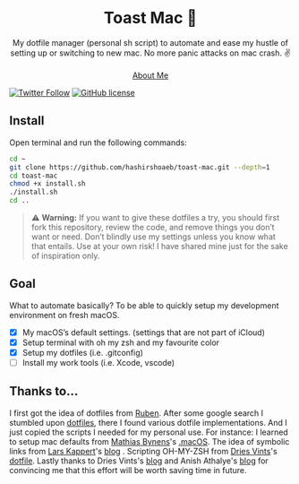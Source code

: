 <!-- PROJECT LOGO -->
<br />
<p align="center">
  <h1 align="center">Toast Mac 🥪</h1>
  <p align="center">
    My dotfile manager (personal sh script) to automate and ease my hustle of setting up or switching to new mac. No more panic attacks on mac crash. ✌️
    <br />
    <br />
    <a href="https://hashirshoaeb.com">About Me</a>
  </p>
</p>


[![Twitter Follow](https://img.shields.io/twitter/follow/hashirshoaeb?color=ffcc66&logo=twitter&logoColor=ffffff&style=for-the-badge)](https://twitter.com/hashirshoaeb)
[![GitHub license](https://img.shields.io/github/license/hashirshoaeb/toast-mac?style=for-the-badge)](https://github.com/hashirshoaeb/toast-mac/blob/master/LICENSE)


## Install
Open terminal and run the following commands:

```bash
cd ~
git clone https://github.com/hashirshoaeb/toast-mac.git --depth=1
cd toast-mac
chmod +x install.sh
./install.sh
cd ..
```
> ⚠️ **Warning:** If you want to give these dotfiles a try, you should first fork this repository, review the code, and remove things you don’t want or need. Don’t blindly use my settings unless you know what that entails. Use at your own risk! I have shared mine just for the sake of inspiration only.

## Goal
What to automate basically? To be able to quickly setup my development environment on fresh macOS.
- [x] My macOS’s default settings. (settings that are not part of iCloud)
- [x] Setup terminal with oh my zsh and my favourite color
- [x] Setup my dotfiles (i.e. .gitconfig)
- [ ] Install my work tools (i.e. Xcode, vscode) 

## Thanks to...
I first got the idea of dotfiles from [Ruben](https://github.com/rubenvereecken/dotfiles). After some google search I stumbled upon [dotfiles](https://dotfiles.github.io/), there I found various dotfile implementations. And I just copied the scripts I needed for my personal use. For instance: I learned to setup mac defaults from [Mathias Bynens](https://github.com/mathiasbynens)'s [.macOS](https://github.com/mathiasbynens/dotfiles/blob/master/.macos). The idea of symbolic links from [Lars Kappert](https://github.com/webpro)'s [blog](https://www.webpro.nl/articles/getting-started-with-dotfiles) . Scripting OH-MY-ZSH from [Dries Vints](https://github.com/driesvints)'s [dotfile](https://github.com/driesvints/dotfiles/blob/main/fresh.sh). Lastly thanks to Dries Vints's [blog](https://driesvints.com/blog/getting-started-with-dotfiles/) and Anish Athalye's [blog](https://www.anishathalye.com/2014/08/03/managing-your-dotfiles/) for convincing me that this effort will be worth saving time in future. 